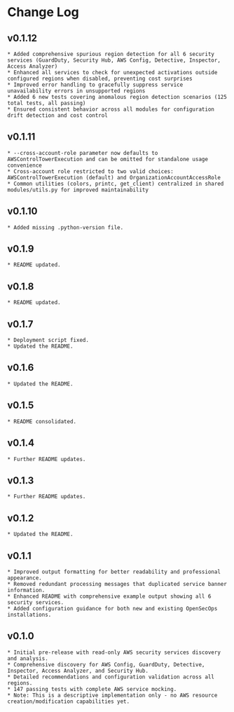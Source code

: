 # Change Log

## v0.1.12
    * Added comprehensive spurious region detection for all 6 security services (GuardDuty, Security Hub, AWS Config, Detective, Inspector, Access Analyzer)
    * Enhanced all services to check for unexpected activations outside configured regions when disabled, preventing cost surprises
    * Improved error handling to gracefully suppress service unavailability errors in unsupported regions
    * Added 6 new tests covering anomalous region detection scenarios (125 total tests, all passing)
    * Ensured consistent behavior across all modules for configuration drift detection and cost control

## v0.1.11
    * --cross-account-role parameter now defaults to AWSControlTowerExecution and can be omitted for standalone usage convenience
    * Cross-account role restricted to two valid choices: AWSControlTowerExecution (default) and OrganizationAccountAccessRole
    * Common utilities (colors, printc, get_client) centralized in shared modules/utils.py for improved maintainability

## v0.1.10
    * Added missing .python-version file.

## v0.1.9
    * README updated.

## v0.1.8
    * README updated.

## v0.1.7
    * Deployment script fixed.
    * Updated the README.

## v0.1.6
    * Updated the README.

## v0.1.5
    * README consolidated.

## v0.1.4
    * Further README updates.

## v0.1.3
    * Further README updates.

## v0.1.2
    * Updated the README.

## v0.1.1
    * Improved output formatting for better readability and professional appearance.
    * Removed redundant processing messages that duplicated service banner information.
    * Enhanced README with comprehensive example output showing all 6 security services.
    * Added configuration guidance for both new and existing OpenSecOps installations.

## v0.1.0
    * Initial pre-release with read-only AWS security services discovery and analysis.
    * Comprehensive discovery for AWS Config, GuardDuty, Detective, Inspector, Access Analyzer, and Security Hub.
    * Detailed recommendations and configuration validation across all regions.
    * 147 passing tests with complete AWS service mocking.
    * Note: This is a descriptive implementation only - no AWS resource creation/modification capabilities yet.
